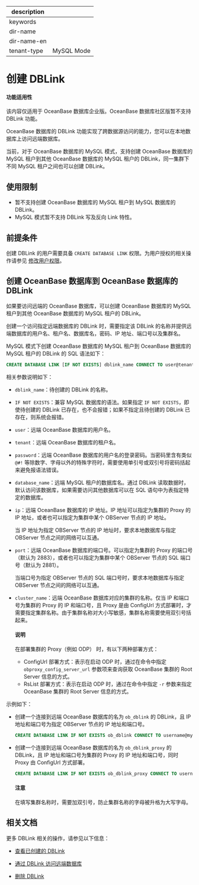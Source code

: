 |description||
|---|---|
|keywords||
|dir-name||
|dir-name-en||
|tenant-type|MySQL Mode|

# 创建 DBLink

<main id="notice" >
<h4>功能适用性</h4>
<p>该内容仅适用于 OceanBase 数据库企业版。OceanBase 数据库社区版暂不支持 DBLink 功能。</p>
</main>

OceanBase 数据库的 DBLink 功能实现了跨数据源访问的能力，您可以在本地数据库上访问远端数据库。

当前，对于 OceanBase 数据库的 MySQL 模式，支持创建 OceanBase 数据库的 MySQL 租户到其他 OceanBase 数据库的 MySQL 租户的 DBLink，同一集群下不同 MySQL 租户之间也可以创建 DBLink。

## 使用限制

* 暂不支持创建 OceanBase 数据库的 MySQL 租户到 MySQL 数据库的 DBLink。
* MySQL 模式暂不支持 DBLink 写及反向 Link 特性。

## 前提条件

创建 DBLink 的用户需要具备 `CREATE DATABASE LINK` 权限。为用户授权的相关操作请参见 [修改用户权限](../../../../600.manage/500.security-and-permissions/300.access-control/200.user-and-permission/200.permission-of-mysql-mode/500.modify-user-permissions-of-mysql-mode.md)。

## 创建 OceanBase 数据库到 OceanBase 数据库的 DBLink

如果要访问远端的 OceanBase 数据库，可以创建 OceanBase 数据库的 MySQL 租户到其他 OceanBase 数据库的 MySQL 租户的 DBLink。

创建一个访问指定远端数据库的 DBLink 时，需要指定该 DBLink 的名称并提供远端数据库的用户名、租户名、数据库名，密码、IP 地址、端口号以及集群名。

MySQL 模式下创建 OceanBase 数据库的 MySQL 租户到 OceanBase 数据库的 MySQL 租户的 DBLink 的 SQL 语法如下：

```sql
CREATE DATABASE LINK [IF NOT EXISTS] dblink_name CONNECT TO user@tenant DATABASE database_name IDENTIFIED BY 'password' HOST 'ip:port' [CLUSTER "cluster_name"];
```

相关参数说明如下：

* `dblink_name`：待创建的 DBLink 的名称。

* `IF NOT EXISTS`：兼容 MySQL 数据库的语法。如果指定 `IF NOT EXISTS`，即使待创建的 DBLink 已存在，也不会报错；如果不指定且待创建的 DBLink 已存在，则系统会报错。  

* `user`：远端 OceanBase 数据库的用户名。

* `tenant`：远端 OceanBase 数据库的租户名。

* `password`：远端 OceanBase 数据库的用户名的登录密码。当密码里含有类似 `@#!` 等除数字、字母以外的特殊字符时，需要使用单引号或双引号将密码括起来避免报语法错误。

* `database_name`：远端 MySQL 租户的数据库名。通过 DBLink 读取数据时，默认访问该数据库，如果需要访问其他数据库可以在 SQL 语句中为表指定特定的数据库。

* `ip`：远端 OceanBase 数据库的 IP 地址。IP 地址可以指定为集群的 Proxy 的 IP 地址，或者也可以指定为集群中某个 OBServer 节点的 IP 地址。
  
  当 IP 地址为指定 OBServer 节点的 IP 地址时，要求本地数据库与指定 OBServer 节点之间的网络可以互通。

* `port`：远端 OceanBase 数据库的端口号。可以指定为集群的 Proxy 的端口号（默认为 2883），或者也可以指定为集群中某个 OBServer 节点的 SQL 端口号（默认为 2881）。

  当端口号为指定 OBServer 节点的 SQL 端口号时，要求本地数据库与指定 OBServer 节点之间的网络可以互通。

* `cluster_name`：远端 OceanBase 数据库对应的集群的名称。仅当 IP 和端口号为集群的 Proxy 的 IP 和端口号，且 Proxy 是由 ConfigUrl 方式部署时，才需要指定集群名称。由于集群名称对大小写敏感，集群名称需要使用双引号括起来。

  <main id="notice" type='explain'>
  <h4>说明</h4>
  <p>在部署集群的 Proxy（例如 ODP） 时，有以下两种部署方式：</p>
  <ul>
  <li>ConfigUrl 部署方式：表示在启动 ODP 时，通过在命令中指定 <code>obproxy_config_server_url</code> 参数项来查询获取 OceanBase 集群的 Root Server 信息的方式。</li>
  <li>RsList 部署方式：表示在启动 ODP 时，通过在命令中指定 <code>-r</code> 参数来指定 OceanBase 集群的 Root Server 信息的方式。</li>
  </ul>
  </main>

示例如下：

* 创建一个连接到远端 OceanBase 数据库的名为 `ob_dblink` 的 DBLink，且 IP 地址和端口号为指定 OBServer 节点的 IP 地址和端口号。

  ```sql
  CREATE DATABASE LINK IF NOT EXISTS ob_dblink CONNECT TO username@mysql DATABASE test IDENTIFIED BY '********' HOST 'xx.xx.xx.xx:2881';
  ```

* 创建一个连接到远端 OceanBase 数据库的名为 `ob_dblink_proxy` 的 DBLink，且 IP 地址和端口号为集群的 Proxy 的 IP 地址和端口号，同时 Proxy 由 ConfigUrl 方式部署。

  ```sql
  CREATE DATABASE LINK IF NOT EXISTS ob_dblink_proxy CONNECT TO username@mysql DATABASE test IDENTIFIED BY '********' HOST 'xx.xx.xx.xx:2883' CLUSTER "obcluster";
  ```

  <main id="notice" type='notice'>
  <h4>注意</h4>
  <p>在填写集群名称时，需要加双引号，防止集群名称的字母被升格为大写字母。</p>
  </main>

## 相关文档

更多 DBLink 相关的操作，请参见以下信息：

* [查看已创建的 DBLink](../900.manage-dblink-of-mysql-mode/200.view-a-dblink-of-mysql-mode.md)

* [通过 DBLink 访问远端数据库](../900.manage-dblink-of-mysql-mode/300.access-a-remote-database-by-ablink-of-mysql-mode.md)

* [删除 DBLink](../900.manage-dblink-of-mysql-mode/500.delete-a-dblink-of-mysql-mode.md)

